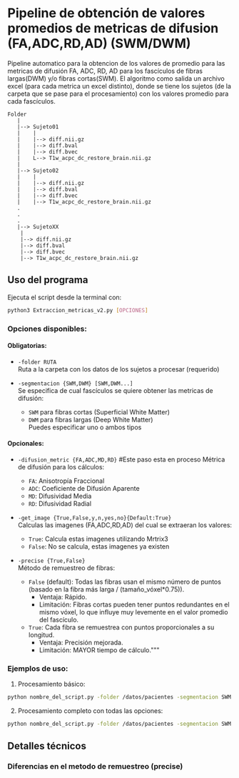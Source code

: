 # Pipeline de obtención de valores promedios de metricas de difusion (FA,ADC,RD,AD) (SWM/DWM)

Pipeline automatico para la obtencion de los valores de promedio para las metricas de difusión FA, ADC, RD, AD para los fascículos de fibras largas(DWM) y/o fibras cortas(SWM). El algoritmo como salida un archivo excel (para cada metrica un excel distinto), donde se tiene los sujetos (de la carpeta que se pase para el procesamiento) con los valores promedio para cada fascículos.

```
Folder  
   |  
   |--> Sujeto01  
   |	|  
   |	|--> diff.nii.gz  
   |	|--> diff.bval  
   |	|--> diff.bvec  
   |	L--> T1w_acpc_dc_restore_brain.nii.gz  
   |  
   |--> Sujeto02  
   |	|  
   |	|--> diff.nii.gz  
   |	|--> diff.bval  
   |	|--> diff.bvec  
   |	|--> T1w_acpc_dc_restore_brain.nii.gz  
   .  
   .  
   .  
   |--> SujetoXX  
   	|  
   	|--> diff.nii.gz  
   	|--> diff.bval  
   	|--> diff.bvec  
   	|--> T1w_acpc_dc_restore_brain.nii.gz  
```




## Uso del programa

Ejecuta el script desde la terminal con:

```bash
python3 Extraccion_metricas_v2.py [OPCIONES]
```

### Opciones disponibles:

#### Obligatorias:
- `-folder RUTA`  
  Ruta a la carpeta con los datos de los sujetos a procesar (requerido)
  
- `-segmentacion {SWM,DWM} [SWM,DWM...]`  
  Se especifica de cual fascículos se quiere obtener las metricas de difusión:  
  - `SWM` para fibras cortas (Superficial White Matter)  
  - `DWM` para fibras largas (Deep White Matter)  
  Puedes especificar uno o ambos tipos

#### Opcionales:

- `-difusion_metric {FA,ADC,MD,RD}` #Este paso esta en proceso 
  Métrica de difusión para los cálculos:  
  - `FA`: Anisotropía Fraccional  
  - `ADC`: Coeficiente de Difusión Aparente  
  - `MD`: Difusividad Media  
  - `RD`: Difusividad Radial  

- `-get_image {True,False,y,n,yes,no}{Default:True}`  
    Calculas las imagenes (FA,ADC,RD,AD) del cual se extraeran los valores:  
  - `True`: Calcula estas imagenes utilizando Mrtrix3  
  - `False`: No se calcula, estas imagenes ya existen

- `-precise {True,False}`  
  Método de remuestreo de fibras:  
  
  - `False` (default): Todas las fibras usan el mismo número de puntos (basado en la fibra más larga / (tamaño_vóxel*0.75)).
      * Ventaja: Rápido.
      * Limitación: Fibras cortas pueden tener puntos redundantes en el mismo vóxel, lo que influye muy levemente en el valor promedio del fascículo.
  - `True`: Cada fibra se remuestrea con puntos proporcionales a su longitud.
      * Ventaja: Precisión mejorada.
      * Limitación: MAYOR tiempo de cálculo."""

### Ejemplos de uso:

1. Procesamiento básico:
```bash
python nombre_del_script.py -folder /datos/pacientes -segmentacion SWM
```

2. Procesamiento completo con todas las opciones:
```bash
python nombre_del_script.py -folder /datos/pacientes -segmentacion SWM DWM -difusion_metric FA -get_image True -precise True
```

## Detalles técnicos

### Diferencias en el metodo de remuestreo (precise)
